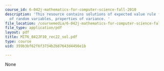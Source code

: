 ```yaml
---
course_id: 6-042j-mathematics-for-computer-science-fall-2010
description: 'This resource contains solutions of expected value rule for functions
  of random variables, properties of variance. '
file_location: /coursemedia/6-042j-mathematics-for-computer-science-fall-2010/359b3bf62f6f3734b2b87643d4456e1b_MIT6_042JF10_rec22_sol.pdf
file_type: application/pdf
layout: pdf
title: MIT6_042JF10_rec22_sol.pdf
type: course
uid: 359b3bf62f6f3734b2b87643d4456e1b

---
```

None